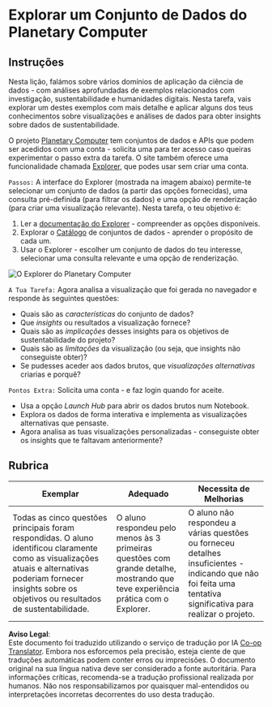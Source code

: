 <!--
CO_OP_TRANSLATOR_METADATA:
{
  "original_hash": "d1e05715f9d97de6c4f1fb0c5a4702c0",
  "translation_date": "2025-08-24T00:19:00+00:00",
  "source_file": "6-Data-Science-In-Wild/20-Real-World-Examples/assignment.md",
  "language_code": "pt"
}
-->
# Explorar um Conjunto de Dados do Planetary Computer

## Instruções

Nesta lição, falámos sobre vários domínios de aplicação da ciência de dados - com análises aprofundadas de exemplos relacionados com investigação, sustentabilidade e humanidades digitais. Nesta tarefa, vais explorar um destes exemplos com mais detalhe e aplicar alguns dos teus conhecimentos sobre visualizações e análises de dados para obter insights sobre dados de sustentabilidade.

O projeto [Planetary Computer](https://planetarycomputer.microsoft.com/) tem conjuntos de dados e APIs que podem ser acedidos com uma conta - solicita uma para ter acesso caso queiras experimentar o passo extra da tarefa. O site também oferece uma funcionalidade chamada [Explorer](https://planetarycomputer.microsoft.com/explore), que podes usar sem criar uma conta.

`Passos:`
A interface do Explorer (mostrada na imagem abaixo) permite-te selecionar um conjunto de dados (a partir das opções fornecidas), uma consulta pré-definida (para filtrar os dados) e uma opção de renderização (para criar uma visualização relevante). Nesta tarefa, o teu objetivo é:

 1. Ler a [documentação do Explorer](https://planetarycomputer.microsoft.com/docs/overview/explorer/) - compreender as opções disponíveis.
 2. Explorar o [Catálogo](https://planetarycomputer.microsoft.com/catalog) de conjuntos de dados - aprender o propósito de cada um.
 3. Usar o Explorer - escolher um conjunto de dados do teu interesse, selecionar uma consulta relevante e uma opção de renderização.

![O Explorer do Planetary Computer](../../../../6-Data-Science-In-Wild/20-Real-World-Examples/images/planetary-computer-explorer.png)

`A Tua Tarefa:`
Agora analisa a visualização que foi gerada no navegador e responde às seguintes questões:
 * Quais são as _características_ do conjunto de dados?
 * Que _insights_ ou resultados a visualização fornece?
 * Quais são as _implicações_ desses insights para os objetivos de sustentabilidade do projeto?
 * Quais são as _limitações_ da visualização (ou seja, que insights não conseguiste obter)?
 * Se pudesses aceder aos dados brutos, que _visualizações alternativas_ criarias e porquê?

`Pontos Extra:`
Solicita uma conta - e faz login quando for aceite.
 * Usa a opção _Launch Hub_ para abrir os dados brutos num Notebook.
 * Explora os dados de forma interativa e implementa as visualizações alternativas que pensaste.
 * Agora analisa as tuas visualizações personalizadas - conseguiste obter os insights que te faltavam anteriormente?

## Rubrica

Exemplar | Adequado | Necessita de Melhorias
--- | --- | --- |
Todas as cinco questões principais foram respondidas. O aluno identificou claramente como as visualizações atuais e alternativas poderiam fornecer insights sobre os objetivos ou resultados de sustentabilidade. | O aluno respondeu pelo menos às 3 primeiras questões com grande detalhe, mostrando que teve experiência prática com o Explorer. | O aluno não respondeu a várias questões ou forneceu detalhes insuficientes - indicando que não foi feita uma tentativa significativa para realizar o projeto. |

**Aviso Legal**:  
Este documento foi traduzido utilizando o serviço de tradução por IA [Co-op Translator](https://github.com/Azure/co-op-translator). Embora nos esforcemos pela precisão, esteja ciente de que traduções automáticas podem conter erros ou imprecisões. O documento original na sua língua nativa deve ser considerado a fonte autoritária. Para informações críticas, recomenda-se a tradução profissional realizada por humanos. Não nos responsabilizamos por quaisquer mal-entendidos ou interpretações incorretas decorrentes do uso desta tradução.